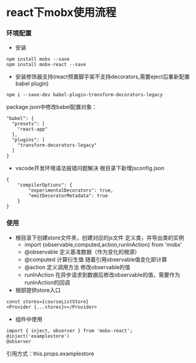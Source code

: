 # react下mobx使用流程

### 环境配置
- 安装
```
npm install mobx --save
npm install mobx-react --save
```
- 安装修饰器支持(react预置脚手架不支持decorators,需要eject后重新配置babel plugin)
```
npm i --save-dev babel-plugin-transform-decorators-legacy
```
package.json中修改babel配置对象：
```
"babel": {
  "presets": [
    "react-app"
  ],
  "plugins": [
    "transform-decorators-legacy"
  ]
} 
```
- vscode开发环境语法报错问题解决
    根目录下新增jsconfig.json
```
{
    "compilerOptions": {
        "experimentalDecorators": true,
        "emitDecoratorMetadata": true
    }
}
```
### 使用
- 根目录下创建store文件夹，创建对应的js文件
定义类，并导出类的实例
  + import {observable,computed,action,runInAction} from 'mobx'
  + @observable 定义基准数据（作为变化的根源）
  + @computed 计算衍生值 随着引用observable值变化即计算
  + @action 定义调用方法 修改observable的值
  + runInAction 在异步请求到数据后修改observable的值，需要作为runInAction的回调
- 根部提供store入口
```
const stores={courseListStore}
<Provider {...stores}></Provider>
```
- 组件中使用
```
import { inject, observer } from 'mobx-react';
@inject('examplestore')
@observer
```
引用方式：this.props.examplestore
